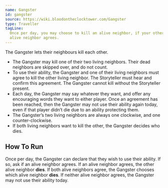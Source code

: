 ```yaml
---
name: Gangster
id: gangster
source: https://wiki.bloodontheclocktower.com/Gangster
type: Traveller
tagLine:
  Once per day, you may choose to kill an alive neighbor, if your other
  alive neighbor agrees.
---
```


The Gangster lets their neighbours kill each other.

- The Gangster may kill one of their two living neighbors. Their dead
  neighbors are skipped over, and do not count.
- To use their ability, the Gangster and one of their living neighbors
  must agree to kill the other living neighbor. The Storyteller must
  hear and confirm this agreement. The Gangster cannot kill without the
  Storyteller present.
- Each day, the Gangster may say whatever they want, and offer any
  encouraging words they want to either player. Once an agreement has
  been reached, then the Gangster may not use their ability again today,
  even if that player didn’t die due to an ability protecting them.
- The Gangster’s two living neighbors are always one clockwise, and one
  counter-clockwise.
- If both living neighbors want to kill the other, the Gangster decides
  who dies.

## How To Run

Once per day, the Gangster can declare that they wish to use their
ability. If so, ask if an alive neighbor agrees. If an alive neighbor
agrees, the other alive neighbor **dies**. If both alive neighbors
agree, the Gangster chooses which alive neighbor **dies**. If neither
alive neighbor agrees, the Gangster may not use their ability today.
